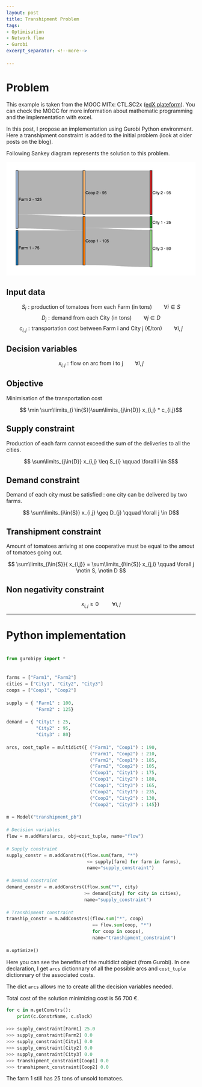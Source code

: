 ```yaml
---
layout: post
title: Transhipment Problem
tags:
- Optimisation
- Network flow
- Gurobi
excerpt_separator: <!--more-->

---
```


# Problem

This example is taken from the MOOC MITx: CTL.SC2x ([edX plateform](https://www.edx.org/)). You can check the MOOC for more information about mathematic programming and the implementation with excel.

In this post, I propose an implementation using Gurobi Python environment.
Here a transhipment constraint is added to the initial problem (look at older posts on the blog).

Following Sankey diagram represents the solution to this problem.

<p align="center">
<img src="/img/sankey_tranship.png" alt="Sankey Diagram">
</p>

 <!--more-->

## Input data

$$S_{i} : \text{production of tomatoes from each Farm (in tons)} \qquad \forall i \in S$$
$$D_{j} : \text{demand from each City (in tons)} \qquad \forall j \in D$$
$$c_{i,j} : \text{transportation cost between Farm i and City j (€/ton)} \qquad \forall i,j$$

## Decision variables
$$x_{i,j} : \text{flow on arc from i to j} \qquad \forall i,j$$


## Objective
Minimisation of the transportation cost

$$ \min \sum\limits_{i \in{S}}\sum\limits_{j\in{D}} x_{i,j} * c_{i,j}$$

## Supply constraint
Production of each farm cannot exceed the sum of the deliveries to all the cities.

$$ \sum\limits_{j\in{D}} x_{i,j} \leq S_{i} \qquad \forall i \in S$$

## Demand constraint
Demand of each city must be satisfied : one city can be delivered by two farms.

$$ \sum\limits_{i\in{S}} x_{i,j} \geq D_{j}  \qquad \forall j \in D$$

## Transhipment constraint
Amount of tomatoes arriving at one cooperative must be equal to the amout of tomatoes going out. 

$$ \sum\limits_{i\in{S}}{ x_{i,j}} = \sum\limits_{i\in{S}} x_{j,i} \qquad \forall j \notin S, \notin D $$

## Non negativity constraint

$$ x_{i,j} \geq 0 \qquad \ \forall i,j $$

----

# Python implementation

```python

from gurobipy import *


farms = ["Farm1", "Farm2"]
cities = ["City1", "City2", "City3"]
coops = ["Coop1", "Coop2"]

supply = { "Farm1" : 100,
           "Farm2" : 125}

demand = { "City1" : 25,
           "City2" : 95,
           "City3" : 80}

arcs, cost_tuple = multidict({ ("Farm1", "Coop1") : 190,
                               ("Farm1", "Coop2") : 210,
                               ("Farm2", "Coop1") : 185,
                               ("Farm2", "Coop2") : 105,
                               ("Coop1", "City1") : 175,
                               ("Coop1", "City2") : 180,
                               ("Coop1", "City3") : 165,
                               ("Coop2", "City1") : 235,
                               ("Coop2", "City2") : 130,
                               ("Coop2", "City3") : 145})

m = Model("transhipment_pb")

# Decision variables
flow = m.addVars(arcs, obj=cost_tuple, name="flow")

# Supply constraint
supply_constr = m.addConstrs((flow.sum(farm, "*")
                              <= supply[farm] for farm in farms), 
                              name="supply_constraint")

# Demand constraint
demand_constr = m.addConstrs((flow.sum("*", city)
                             >= demand[city] for city in cities),
                             name="supply_constraint")

# Transhipment constraint
tranship_constr = m.addConstrs((flow.sum("*", coop) 
                                == flow.sum(coop, "*") 
                                for coop in coops),
                                name="transhipment_constraint")

m.optimize()

```

Here you can see the benefits of the multidict object (from Gurobi). In one declaration, I get ```arcs``` dictionnary of all the possible arcs and ```cost_tuple``` dictionnary of the associated costs.

The dict ```arcs``` allows me to create all the decision variables needed.

Total cost of the solution minimizing cost is 56 700 €.

```python
for c in m.getConstrs():
    print(c.ConstrName, c.slack)

>>> supply_constraint[Farm1] 25.0
>>> supply_constraint[Farm2] 0.0
>>> supply_constraint[City1] 0.0
>>> supply_constraint[City2] 0.0
>>> supply_constraint[City3] 0.0
>>> transhipment_constraint[Coop1] 0.0
>>> transhipment_constraint[Coop2] 0.0
```


The farm 1 still has 25 tons of unsold tomatoes.





